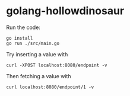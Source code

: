 # golang-hollowdinosaur

Run the code:

```
go install
go run ./src/main.go
```

Try inserting a value with
```
curl -XPOST localhost:8080/endpoint -v
```
Then fetching a value with
```
curl localhost:8080/endpoint/1 -v
```